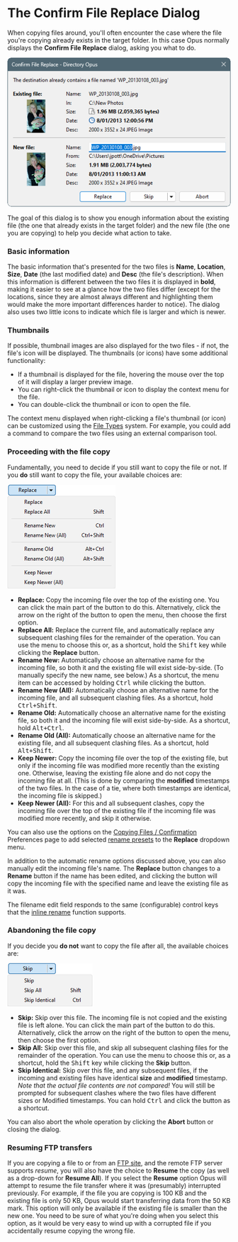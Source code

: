 # The Confirm File Replace Dialog

When copying files around, you'll often encounter the case where the file you're copying already exists in the target folder. In this case Opus normally displays the **Confirm File Replace** dialog, asking you what to do.

![](/Manual/images/media/13/file_replace.png)

The goal of this dialog is to show you enough information about the existing file (the one that already exists in the target folder) and the new file (the one you are copying) to help you decide what action to take.

### Basic information

The basic information that's presented for the two files is **Name**, **Location**, **Size**, **Date** (the last modified date) and **Desc** (the file's description). When this information is different between the two files it is displayed in **bold**, making it easier to see at a glance how the two files differ (except for the locations, since they are almost always different and highlighting them would make the more important differences harder to notice). The dialog also uses two little icons to indicate which file is larger and which is newer.

### Thumbnails

If possible, thumbnail images are also displayed for the two files - if not, the file's icon will be displayed. The thumbnails (or icons) have some additional functionality:

- If a thumbnail is displayed for the file, hovering the mouse over the top of it will display a larger preview image.
- You can right-click the thumbnail or icon to display the context menu for the file.
- You can double-click the thumbnail or icon to open the file.

The context menu displayed when right-clicking a file's thumbnail (or icon) can be customized using the [File Types](/Manual/file_types/README.md) system. For example, you could add a command to compare the two files using an external comparison tool.

### Proceeding with the file copy

Fundamentally, you need to decide if you still want to copy the file or not. If you **do** still want to copy the file, your available choices are:

![](/Manual/images/media/13/replace_-_replace.png)

- **Replace:** Copy the incoming file over the top of the existing one. You can click the main part of the button to do this. Alternatively, click the arrow on the right of the button to open the menu, then choose the first option.
- **Replace All:** Replace the current file, and automatically replace any subsequent clashing files for the remainder of the operation. You can use the menu to choose this or, as a shortcut, hold the <kbd>Shift</kbd> key while clicking the **Replace** button.
- **Rename New:** Automatically choose an alternative name for the incoming file, so both it and the existing file will exist side-by-side. (To manually specify the new name, see below.) As a shortcut, the menu item can be accessed by holding <kbd>Ctrl</kbd> while clicking the button.
- **Rename New (All):** Automatically choose an alternative name for the incoming file, and all subsequent clashing files. As a shortcut, hold <kbd>Ctrl+Shift</kbd>.
- **Rename Old:** Automatically choose an alternative name for the existing file, so both it and the incoming file will exist side-by-side. As a shortcut, hold <kbd>Alt+Ctrl</kbd>.
- **Rename Old (All):** Automatically choose an alternative name for the existing file, and all subsequent clashing files. As a shortcut, hold <kbd>Alt+Shift</kbd>.
- **Keep Newer:** Copy the incoming file over the top of the existing file, but only if the incoming file was modified more recently than the existing one. Otherwise, leaving the existing file alone and do not copy the incoming file at all. (This is done by comparing the **modified** timestamps of the two files. In the case of a tie, where both timestamps are identical, the incoming file is skipped.)
- **Keep Newer (All):** For this and all subsequent clashes, copy the incoming file over the top of the existing file if the incoming file was modified more recently, and skip it otherwise.

You can also use the options on the [Copying Files / Confirmation](/Manual/preferences/preferences_categories/file_operations/copying_files/confirmation.md) Preferences page to add selected [rename presets](/Manual/file_operations/renaming_files/advanced_rename/rename_presets.md) to the **Replace** dropdown menu.

In addition to the automatic rename options discussed above, you can also manually edit the incoming file's name. The **Replace** button changes to a **Rename** button if the name has been edited, and clicking the button will copy the incoming file with the specified name and leave the existing file as it was.

The filename edit field responds to the same (configurable) control keys that the [inline rename](../renaming_files/inline_rename.md) function supports.

### Abandoning the file copy

If you decide you **do not** want to copy the file after all, the available choices are:

![](/Manual/images/media/13/replace_-_skip.png)

- **Skip:** Skip over this file. The incoming file is not copied and the existing file is left alone. You can click the main part of the button to do this. Alternatively, click the arrow on the right of the button to open the menu, then choose the first option.
- **Skip All:** Skip over this file, and skip all subsequent clashing files for the remainder of the operation. You can use the menu to choose this or, as a shortcut, hold the <kbd>Shift</kbd> key while clicking the **Skip** button.
- **Skip Identical:** Skip over this file, and any subsequent files, if the incoming and existing files have identical **size** and **modified** timestamp. *Note that the actual file contents are not compared!* You will still be prompted for subsequent clashes where the two files have different sizes or Modified timestamps. You can hold <kbd>Ctrl</kbd> and click the button as a shortcut.

You can also abort the whole operation by clicking the **Abort** button or closing the dialog.

### Resuming FTP transfers

If you are copying a file to or from an [FTP site](/Manual/ftp/README.md), and the remote FTP server supports *resume*, you will also have the choice to **Resume** the copy (as well as a drop-down for **Resume All**). If you select the **Resume** option Opus will attempt to resume the file transfer where it was (presumably) interrupted previously. For example, if the file you are copying is 100 KB and the existing file is only 50 KB, Opus would start transferring data from the 50 KB mark. This option will only be available if the existing file is smaller than the new one. You need to be sure of what you're doing when you select this option, as it would be very easy to wind up with a corrupted file if you accidentally resume copying the wrong file.
